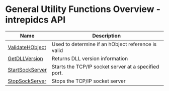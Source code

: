 # General Utility Functions Overview - intrepidcs API

| Name                                                          | Description                                          |
| ------------------------------------------------------------- | ---------------------------------------------------- |
| [ValidateHObject](validatehobject-method-intrepidcs-api.md)   | Used to determine if an hObject reference is valid   |
| [GetDLLVersion](getdllversion-method-intrepidcs-api.md)       | Returns DLL version information                      |
| [StartSockServer](startsocketserver-method-intrepidcs-api.md) | Starts the TCP/IP socket server at a specified port. |
| [StopSockServer](stopsocketserver-method-intrepidcs-api.md)   | Stops the TCP/IP socket server                       |
